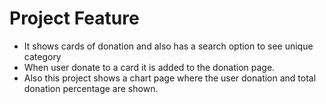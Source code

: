 # Project Feature
* It shows cards of donation and also has a search option to see unique category
* When user donate to a card it is added to the donation page.
* Also this project shows a chart page where the user donation and total donation percentage are shown.
